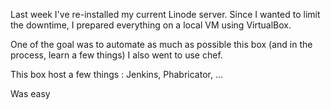 Last week I've re-installed my current Linode server.  Since I wanted
to limit the downtime, I prepared everything on a local VM using
VirtualBox.

One of the goal was to automate as much as possible this box (and in
the process, learn a few things) I also went to use chef.

This box host a few things : Jenkins, Phabricator, ...

Was easy
